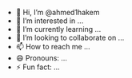 - 👋 Hi, I’m @ahmed1hakem
- 👀 I’m interested in ...
- 🌱 I’m currently learning ...
- 💞️ I’m looking to collaborate on ...
- 📫 How to reach me ...
- 😄 Pronouns: ...
- ⚡ Fun fact: ...

<!---
ahmed1hakem/ahmed1hakem is a ✨ special ✨ repository because its `README.md` (this file) appears on your GitHub profile.
You can click the Preview link to take a look at your changes.
--->
